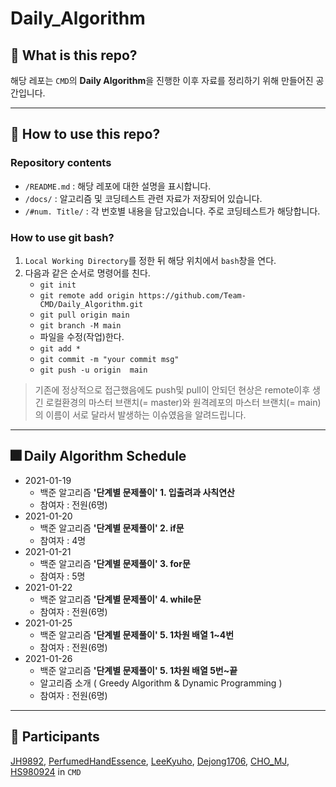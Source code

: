 # Daily_Algorithm

## 🎯 What is this repo?
해당 레포는 `CMD`의 **Daily Algorithm**을 진행한 이후 자료를 정리하기 위해 만들어진 공간입니다.  

___  

## 🎇 How to use this repo?

### Repository contents
- `/README.md` : 해당 레포에 대한 설명을 표시합니다.  
- `/docs/` : 알고리즘 및 코딩테스트 관련 자료가 저장되어 있습니다.  
- `/#num. Title/` : 각 번호별 내용을 담고있습니다. 주로 코딩테스트가 해당합니다.  

### How to use git bash?
1. `Local Working Directory`를 정한 뒤 해당 위치에서 `bash`창을 연다.
2. 다음과 같은 순서로 명령어를 친다.
    - `git init`
    - `git remote add origin https://github.com/Team-CMD/Daily_Algorithm.git`
    - `git pull origin main`
    - `git branch -M main`
    - 파일을 수정(작업)한다.
    - `git add *`
    - `git commit -m "your commit msg"`
    - `git push -u origin  main` 
  

> 기존에 정상적으로 접근했음에도 push및 pull이 안되던 현상은 remote이후 생긴 로컬환경의 마스터 브랜치(= master)와 원격레포의 마스터 브랜치(= main)의 이름이 서로  달라서 발생하는 이슈였음을 알려드립니다.
___  

## 🎆 Daily Algorithm Schedule  

- 2021-01-19
    - 백준 알고리즘 **'단계별 문제풀이' 1. 입출려과 사칙연산**
    - 참여자 : 전원(6명)
- 2021-01-20
    - 백준 알고리즘 **'단계별 문제풀이' 2. if문**
    - 참여자 : 4명
- 2021-01-21
    - 백준 알고리즘 **'단계별 문제풀이' 3. for문**
    - 참여자 : 5명
- 2021-01-22
    - 백준 알고리즘 **'단계별 문제풀이' 4. while문**
    - 참여자 : 전원(6명)
- 2021-01-25
    - 백준 알고리즘 **'단계별 문제풀이' 5. 1차원 배열 1~4번**
    - 참여자 : 전원(6명)
- 2021-01-26
    - 백준 알고리즘 **'단계별 문제풀이' 5. 1차원 배열 5번~끝**
    - 알고리즘 소개 ( Greedy Algorithm & Dynamic Programming )
    - 참여자 : 전원(6명)
___  

## 🎫 Participants

[JH9892](https://github.com/JH9892), 
[PerfumedHandEssence](https://github.com/PerfumedHandEssence), 
[LeeKyuho](https://github.com/RottenTofu), 
[Dejong1706](https://github.com/Dejong1706), 
[CHO_MJ](https://github.com/cood5199), 
[HS980924](https://github.com/HS98094) in `CMD`
